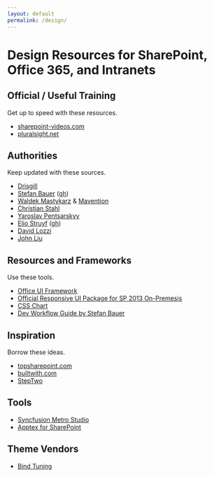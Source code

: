 ```yaml
---
layout: default
permalink: /design/
---
```

# Design Resources for SharePoint, Office 365, and Intranets

## Official / Useful Training

Get up to speed with these resources.

*   [sharepoint-videos.com](http://sharepoint-videos.com)
*   [pluralsight.net](http://pluralsight.net)

## Authorities

Keep updated with these sources.

*   [Drisgill](http://blog.drisgill.com) 
*   [Stefan Bauer](http://n8d.at) ([gh](https://github.com/StfBauer?tab=repositories))
*   [Waldek Mastykarz](http://blog.mastykarz.nl) & [Mavention](http://www.mavention.com/blog)
*   [Christian Stahl](http://chrisstahl.wordpress.com)
*   [Yaroslav Pentsarskyy](http://www.sharemuch.com)
*   [Elio Struyf](http://www.eliostruyf.com/) ([gh](https://github.com/estruyf))
*   [David Lozzi](https://davidlozzi.com/)
*   [John Liu](http://johnliu.net)

## Resources and Frameworks

Use these tools.

*   [Office UI Framework](https://blogs.office.com/2015/08/31/introducing-office-ui-fabric-your-key-to-designing-add-ins-for-office/)
*   [Official Responsive UI Package for SP 2013 On-Premesis](https://dev.office.com/blogs/announcing-responsive-ui-package-for-sharepoint-on-premises-2013-2016)
*   [CSS Chart](http://sharepointexperience.com/csschart/csschart.html)
*   [Dev Workflow Guide by Stefan Bauer](http://www.n8d.at/blog/how-i-develop-in-sharepoint-and-office-365-now/)

## Inspiration

Borrow these ideas.

*   [topsharepoint.com](http://www.topsharepoint.com/)
*   [builtwith.com](http://builtwith.com)
*   [StepTwo](http://www.steptwo.com.au)

## Tools

*   [Syncfusion Metro Studio](https://www.syncfusion.com/downloads/metrostudio)
*   [Apptex for SharePoint](http://spapptex.com/)

## Theme Vendors

*   [Bind Tuning](http://bindtuning.com)